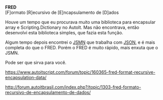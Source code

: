 <b>FRED</b></br>
[F]ormato [R]ecursivo de [E]ncapsulamento de [D]ados

Houve um tempo que eu procurava muito uma biblioteca para encapsular array e Scripting.Dictionary no AutoIt.
Mas não encontrava, então desenvolvi esta biblioteca simples, que fazia esta função.

Algum tempo depois encontrei o [JSMN](https://github.com/chechelaky/AutoIt/blob/master/JSMN.au3) que trabalha com [JSON](http://www.json.org/), e é mais completa do que o FRED.
Porém o FRED é muito rápido, mais enxuta que o JSMN.

Pode ser que sirva para você.

https://www.autoitscript.com/forum/topic/160365-fred-format-recursive-encapsulation-data/

http://forum.autoitbrasil.com/index.php?/topic/1303-fred-formato-recursivo-de-encapsulamento-de-dados/
